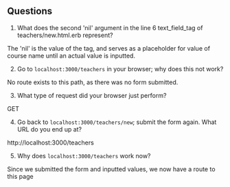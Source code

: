 ## Questions

1. What does the second 'nil' argument in the line 6 text_field_tag of teachers/new.html.erb represent?

The 'nil' is the value of the tag, and serves as a placeholder for value of course name until an actual value is inputted.

2. Go to `localhost:3000/teachers` in your browser; why does this not work?

No route exists to this path, as there was no form submitted.


3. What type of request did your browser just perform?

GET

4. Go back to `localhost:3000/teachers/new`; submit the form again. What URL do you end up at?

http://localhost:3000/teachers


5. Why does `localhost:3000/teachers` work now?

Since we submitted the form and inputted values, we now have a route to this page
